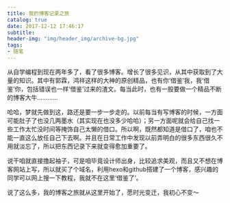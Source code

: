 ```yaml
---
title: 我的博客记录之旅
catalog: true
date: 2017-12-12 17:46:17
subtitle:
header-img: "img/header_img/archive-bg.jpg"
tags:
- 随笔
---
```



从自学编程到现在两年多了，看了很多博客。增长了很多见识，从其中获取到了大量的知识。其中有郭霖，鸿祥这样的大神的原创精品，也有你‘借鉴’我，我‘借鉴’你，包括错误也一样‘借鉴’过来的渣文。每当此时，也有一股要做一个精品不断的博客大牛…………

哈哈，梦就先做到这，路还是要一步一步走的。以前每当有写博客的时候，一方面可能肚子了也没几两墨水（其实现在也没多少哈哈）；另一方面呢就会给自己找一些工作太忙没时间等掩饰自己太懒的借口。所以啊，既然都知道是借口了，咱也不能一直这么放任自己下去啊。并且在日常工作中发现以前弄明白的很多东西很久不用就淡忘了，所以把东西记录下来就变得愈加重要了。

说干咱就直接撸起袖子，可是咱毕竟设计师出身，比较追求美观，而且又不想在博客网站上写，所以就买了个域名，利用hexo和github搭建了一个博客，感兴趣的同学可以网上搜一下教程，我就不在这里‘借鉴了’。

说了这么多，我的博客之旅就从这里开始了，愿时光变迁，我初心不变～

